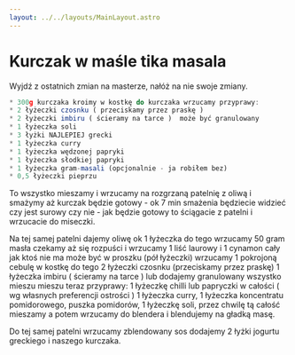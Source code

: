 ```yaml
---
layout: ../../layouts/MainLayout.astro
---
```


# Kurczak w maśle tika masala

 Wyjdź z ostatnich zmian na masterze, nałóż na nie swoje zmiany.
```ts 
* 300g kurczaka kroimy w kostkę do kurczaka wrzucamy przyprawy:
* 2 łyżeczki czosnku ( przeciskamy przez praskę )
* 2 łyżeczki imbiru ( ścieramy na tarce )  może być granulowany
* 1 łyżeczka soli
* 3 łyżki NAJLEPIEJ grecki
* 1 łyżeczka curry
* 1 łyżeczka wędzonej papryki
* 1 łyżeczka słodkiej papryki
* 1 łyżeczka gram-masali (opcjonalnie - ja robiłem bez)
* 0,5 łyżeczki pieprzu
```
To wszystko mieszamy i wrzucamy na rozgrzaną patelnię z oliwą i smażymy aż kurczak będzie gotowy - ok 7 min smażenia będziecie widzieć czy jest surowy czy nie - jak będzie gotowy to ściągacie z patelni i wrzucacie do miseczki.

Na tej samej patelni dajemy oliwę ok 1 łyżeczka do tego wrzucamy 50 gram masła czekamy aż się rozpuści i wrzucamy 1 liść laurowy i 1 cynamon cały jak ktoś nie ma może być w proszku (pół łyżeczki) wrzucamy 1 pokrojoną cebulę w kostkę do tego 2 łyżeczki czosnku (przeciskamy przez praskę) 1 łyżeczka imbiru ( ścieramy na tarce ) lub dodajemy granulowany wszystko mieszu mieszu teraz przyprawy: 1 łyżeczkę chilli lub papryczki w całości ( wg własnych preferencji ostrości ) 1 łyżeczka curry, 1 łyżeczka koncentratu pomidorowego, puszka pomidorów, 1 łyżeczkę soli, przez chwilę tą całość mieszamy a potem wrzucamy do blendera i blendujemy na gładką masę.

Do tej samej patelni wrzucamy zblendowany sos dodajemy 2 łyżki jogurtu greckiego i naszego kurczaka.
